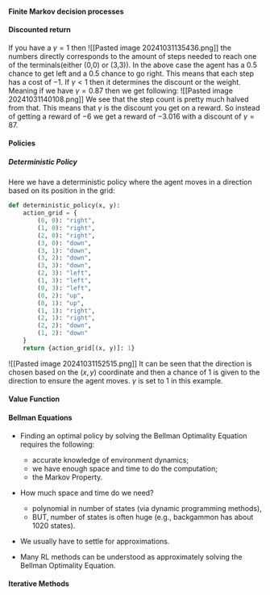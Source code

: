 #### Finite Markov decision processes


#### Discounted return
If you have a $\gamma=1$ then 
![[Pasted image 20241031135436.png]]
the numbers directly corresponds to the amount of steps needed to reach one of the terminals(either  (0,0) or (3,3)). In the above case the agent has a $0.5$ chance to get left and a $0.5$ chance to go right. This means that each step has a cost of $-1$. If $\gamma<1$ then it determines the discount or the weight. Meaning if we have $\gamma=0.87$ then we get following:
![[Pasted image 20241031140108.png]]
We see that the step count is pretty much halved from that.
This means that $\gamma$ is the discount you get on a reward. So instead of getting a reward of $-6$ we get a reward of $-3.016$ with a discount of $\gamma=87$.


#### Policies

##### Deterministic Policy
Here we have a deterministic policy where the agent moves in a direction based on its position in the grid:
```python
def deterministic_policy(x, y):
    action_grid = {
        (0, 0): "right",
        (1, 0): "right",
        (2, 0): "right",
        (3, 0): "down",
        (3, 1): "down",
        (3, 2): "down",
        (3, 3): "down",
        (2, 3): "left",
        (1, 3): "left",
        (0, 3): "left",
        (0, 2): "up",
        (0, 1): "up",
        (1, 1): "right",
        (2, 1): "right",
        (2, 2): "down",
        (1, 2): "down"
    }
    return {action_grid[(x, y)]: 1}
```
![[Pasted image 20241031152515.png]]
It can be seen that the direction is chosen based on the $(x,y)$ coordinate and then a chance of $1$ is given to the direction to ensure the agent moves. $\gamma$ is set to $1$ in this example.

#### Value Function


#### Bellman Equations
* Finding an optimal policy by solving the Bellman Optimality Equation requires the following:
	* accurate knowledge of environment dynamics;
	* we have enough space and time to do the computation;
	* the Markov Property.

* How much space and time do we need?
	* polynomial in number of states (via dynamic programming methods),
	* BUT, number of states is often huge (e.g., backgammon has about 1020 states).

* We usually have to settle for approximations.

* Many RL methods can be understood as approximately solving the Bellman Optimality Equation.️

#### Iterative Methods
